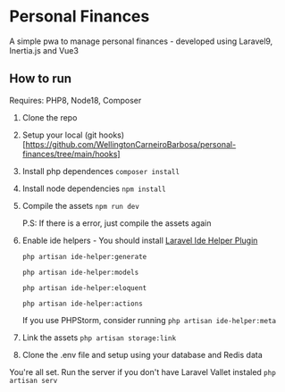 # Personal Finances
A simple pwa to manage personal finances - developed using Laravel9, Inertia.js and Vue3

## How to run
Requires: PHP8, Node18, Composer

1. Clone the repo

2. Setup your local (git hooks)[https://github.com/WellingtonCarneiroBarbosa/personal-finances/tree/main/hooks]

3. Install php dependences
`composer install`


4. Install node dependencies 
`npm install`


5. Compile the assets
`npm run dev`

    P.S: If there is a error, just compile the assets again

6. Enable ide helpers - You should install [Laravel Ide Helper Plugin](https://marketplace.visualstudio.com/items?itemName=georgykurian.laravel-ide-helper&ssr=false#review-details)


    `php artisan ide-helper:generate`


    `php artisan ide-helper:models`


    `php artisan ide-helper:eloquent`
    
    `php artisan ide-helper:actions`

    If you use PHPStorm, consider running
    `php artisan ide-helper:meta`
7. Link the assets
    `php artisan storage:link`

8. Clone the .env file and setup using your database and Redis data

You're all set. Run the server if you don't have Laravel Vallet instaled
`php artisan serv`
